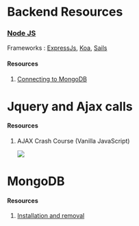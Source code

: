
# Backend Resources
### [Node JS](https://nodejs.org/en/docs/)

Frameworks : [ExpressJs](https://expressjs.com/), [Koa](https://koajs.com/), [Sails](https://sailsjs.com/)

#### Resources
1. [Connecting to MongoDB](https://www.tutorialsteacher.com/nodejs/access-mongodb-in-nodejs)

# Jquery and Ajax calls 
#### Resources
1.  AJAX Crash Course (Vanilla JavaScript)

    [![](http://img.youtube.com/vi/82hnvUYY6QA/0.jpg)](http://www.youtube.com/watch?v=82hnvUYY6QA "")


# MongoDB
#### Resources

1. [Installation and removal](https://www.how2shout.com/how-to/how-to-install-mongodb-on-ubuntu-20-04-18-04-lts.html)
